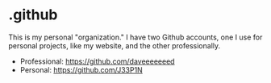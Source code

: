 # .github

This is my personal "organization." I have two Github accounts, one I use for personal projects, like my website, and the other professionally.

- Professional: https://github.com/daveeeeeeed
- Personal: https://github.com/J33P1N
